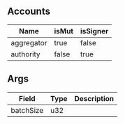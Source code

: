 ## Accounts
|Name|isMut|isSigner|
|--|--|--|
| aggregator | true | false |
| authority | false | true |
## Args
| Field | Type | Description |
|--|--|--|
| batchSize |  u32 | |
